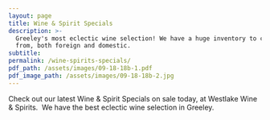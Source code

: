```yaml
---
layout: page
title: Wine & Spirit Specials
description: >-
  Greeley's most eclectic wine selection! We have a huge inventory to choose
  from, both foreign and domestic.
subtitle:
permalink: /wine-spirits-specials/
pdf_path: /assets/images/09-18-18b-1.pdf
pdf_image_path: /assets/images/09-18-18b-2.jpg
---
```


Check out our latest Wine & Spirit Specials on sale today, at Westlake Wine & Spirits.  We have the best eclectic wine selection in Greeley.